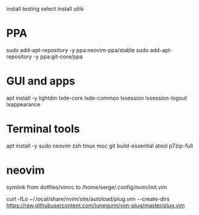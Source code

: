 install testing
select install utils

# PPA
sudo add-apt-repository -y ppa:neovim-ppa/stable
sudo add-apt-repository -y ppa:git-core/ppa


# GUI and apps
apt install -y lightdm lxde-core lxde-common lxsession lxsession-logout lxappearance

# Terminal tools
apt install -y sudo neovim zsh tmux moc git build-essential atool p7zip-full

# neovim

symlink from dotfiles/vimrc to /home/serge/.config/nvim/init.vim

curl -fLo ~/.local/share/nvim/site/autoload/plug.vim --create-dirs \
    https://raw.githubusercontent.com/junegunn/vim-plug/master/plug.vim
